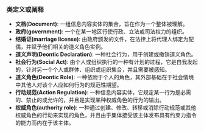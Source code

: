 ### 类定义或阐释
- **文档(Document)**: 一组信息内容实体的集合，旨在作为一个整体被理解。
- **政府(government)**: 一个在某一地区行使行政、立法或司法权力的组织。
- **结婚证(marriage license)**: 由政府颁发的文件，在法律上将代理人绑定为配偶，并赋予他们相关的道义角色实例。
- **道义声明(Deontic Declaration)**: 一种社会行为，用于创建或撤销道义角色。
- **社会行为(Social Act)**: 由个人或组织执行的一种有计划的过程，它是自我发起的，针对另一个个人或群体、组织或组织集合，并且需要被感知。
- **道义角色(Deontic Role)**: 一种依附于个人的角色，其外部基础在于社会情境中其他人对该个人应如何行为的规范性期望。
- **行动规范(Action Regulation)**: 一种信息内容实体，它规定某一行为是必需的、禁止的或允许的，并且是实现某种权威角色的行为的输出。
- **权威角色(authority role)**: 一种通过创建、修改、转移或消除行动规范或其他权威角色的行动来实现的角色，并且由于集体接受该主体发布具有约束力指令的能力而内在于该主体。
